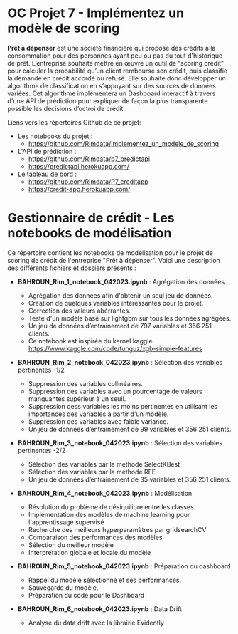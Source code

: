 # OC Projet 7 - Implémentez un modèle de scoring
**Prêt à dépenser** est une société financière qui propose des crédits à la consommation pour des personnes ayant peu ou pas du tout d'historique de prêt.
L’entreprise souhaite mettre en œuvre un outil de “scoring crédit” pour calculer la probabilité qu’un client rembourse son crédit, puis classifie la demande en crédit accordé ou refusé. Elle souhaite donc développer un algorithme de classification en s’appuyant sur des sources de données variées. Cet algorithme implémentera un Dashboard interactif à travers d'une API de prédiction pour expliquer de façon la plus transparente possible les décisions d’octroi de crédit.

Liens vers les répertoires Github de ce projet:
* Les notebooks du projet : 
  * https://github.com/Rimdata/Implementez_un_modele_de_scoring
* L'API de prédiction :
  * https://github.com/Rimdata/p7_predictapi
  * https://predictapi.herokuapp.com/
* Le tableau de bord : 
  * https://github.com/Rimdata/P7_creditapp
  * https://credit-app.herokuapp.com/

# Gestionnaire de crédit - Les notebooks de modélisation

Ce répertoire contient les notebooks de modélisation pour le projet de scoring de crédit de l'entreprise "Prêt à dépenser".
Voici une description des différents fichiers et dossiers présents :

* **BAHROUN_Rim_1_notebook_042023.ipynb** : Agrégation des données
  * Agrégation des données afin d'obtenir un seul jeu de données.
  * Création de quelques variables intéressantes pour le projet.
  * Correction des valeurs abérrantes.
  * Teste d'un modèle basé sur lightgbm sur tous les données agrégées.
  * Un jeu de données d’entrainement de 797 variables et 356 251 clients.
  * Ce notebook est inspirée du kernel kaggle https://www.kaggle.com/code/tunguz/xgb-simple-features 
 
* **BAHROUN_Rim_2_notebook_042023.ipynb** : Sélection des variables pertinentes -1/2
  * Suppression des variables collinéaires.
  * Suppression des variables avec un pourcentage de valeurs manquantes supérieur à un seuil.
  * Suppression dess variables les moins pertinentes en utilisant les importances des variables à partir d'un modèle.
  * Suppression des variables avec faible variance.
  * Un jeu de données d’entrainement de 99 variables et 356 251 clients.

* **BAHROUN_Rim_3_notebook_042023.ipynb** : Sélection des variables pertinentes -2/2
  * Sélection des variables par la méthode SelectKBest
  * Sélection des variables par la méthode RFE
  * Un jeu de données d’entrainement de 35 variables et 356 251 clients.

* **BAHROUN_Rim_4_notebook_042023.ipynb** : Modélisation
  * Résolution du problème de désiquilibre entre les classes.
  * Implémentation des modèles de machine learning pour l'apprentissage supervisé 
  * Recherche des meilleurs hyperparamètres par gridsearchCV
  * Comparaison des performances des modèles
  * Sélection du meilleur modèle
  * Interprétation globale et locale du modèle

* **BAHROUN_Rim_5_notebook_042023.ipynb** : Préparation du dashboard
  * Rappel du modèle sélectionné et ses performances.
  * Sauvegarde du modèle.
  * Préparation du code pour le Dashboard

* **BAHROUN_Rim_6_notebook_042023.ipynb** : Data Drift
  * Analyse du data drift avec la librairie Evidently
